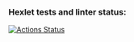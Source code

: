 ### Hexlet tests and linter status:
[![Actions Status](https://github.com/NONstop5/docker-project-74/actions/workflows/hexlet-check.yml/badge.svg)](https://github.com/NONstop5/docker-project-74/actions)